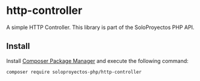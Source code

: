 # http-controller
A simple HTTP Controller. This library is part of the SoloProyectos PHP API.

## Install

Install [Composer Package Manager](https://getcomposer.org/) and execute the following command:
```bash
composer require soloproyectos-php/http-controller
```
